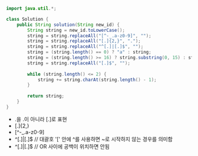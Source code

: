 ``` java
import java.util.*;

class Solution {
    public String solution(String new_id) {
        String string = new_id.toLowerCase();
        string = string.replaceAll("[^-_.a-z0-9]", "");
        string = string.replaceAll("[.]{2,}", ".");
        string = string.replaceAll("^[.]|[.]$", "");
        string = (string.length() == 0) ? "a" : string;
        string = (string.length() >= 16) ? string.substring(0, 15) : string;
        string = string.replaceAll("[.]$", "");
        
        while (string.length() <= 2) {
            string += string.charAt(string.length() - 1);
        }
        
        return string;
    }
}
```

- .을 \.이 아니라 [.]로 표현  
- [.]{2,}  
- [^-_.a-z0-9]  
- ^[.]|[.]$ // 대괄호 '[' 안에 ^를 사용하면 ~로 시작하지 않는 경우를 의미함  
- ^[.]|[.]$ // OR 사이에 공백이 위치하면 안됨  
